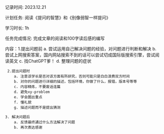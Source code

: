 记录时间: 2023.12.21

计划任务: 阅读《提问的智慧》和《别像弱智一样提问》

学习时长: 1h

任务完成情况: 完成文章的阅读和100字读后感的编写

内容：1.提出问题前
        a. 尝试运用自己解决问题的经验，对问题进行判断和解决
        b. 尝试上网搜索答案，国内网站搜索不到的话可以尝试切成国际版搜索引擎，尝试阅读英文
        c. 找ChatGPT爹！
        d. 整理问题的症状
    
     2.提出问题时
        a. 注意该学长是否对该方面有所研究，否则可能只是白白浪费双方时间
        b. 对你的问题进行详细的描述，包括环境，你做了什么，报错，版本号等等
        c. 内容精炼，不要废话连篇
        d. 避免xy-problem
        e. 学会圈出重点
        f. 懂礼貌
        g. 描述问题而不是提出猜测

    3. 解决问题后
        a. 反馈最终通过什么方法解决了问题
        b. 再次表达感谢